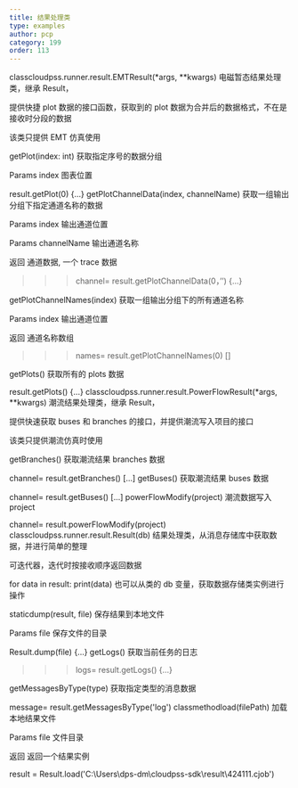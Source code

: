 ```yaml
---
title: 结果处理类
type: examples
author: pcp
category: 199
order: 113
---
```



classcloudpss.runner.result.EMTResult(*args, **kwargs)
电磁暂态结果处理类，继承 Result，

提供快捷 plot 数据的接口函数，获取到的 plot 数据为合并后的数据格式，不在是接收时分段的数据

该类只提供 EMT 仿真使用

getPlot(index: int)
获取指定序号的数据分组

Params
index 图表位置

result.getPlot(0)
{...}
getPlotChannelData(index, channelName)
获取一组输出分组下指定通道名称的数据

Params
index 输出通道位置

Params
channelName 输出通道名称

返回
通道数据, 一个 trace 数据

>>>channel= result.getPlotChannelData(0，’’) {…}

getPlotChannelNames(index)
获取一组输出分组下的所有通道名称

Params
index 输出通道位置

返回
通道名称数组

>>>names= result.getPlotChannelNames(0) []

getPlots()
获取所有的 plots 数据

result.getPlots()
{...}
classcloudpss.runner.result.PowerFlowResult(*args, **kwargs)
潮流结果处理类，继承 Result，

提供快速获取 buses 和 branches 的接口，并提供潮流写入项目的接口

该类只提供潮流仿真时使用

getBranches()
获取潮流结果 branches 数据

channel= result.getBranches()
[...]
getBuses()
获取潮流结果 buses 数据

channel= result.getBuses()
[...]
powerFlowModify(project)
潮流数据写入 project

channel= result.powerFlowModify(project)
classcloudpss.runner.result.Result(db)
结果处理类，从消息存储库中获取数据，并进行简单的整理

可迭代器，迭代时按接收顺序返回数据

for data in result:
        print(data)
也可以从类的 db 变量，获取数据存储类实例进行操作

staticdump(result, file)
保存结果到本地文件

Params
file 保存文件的目录

Result.dump(file)
{...}
getLogs()
获取当前任务的日志

>>>logs= result.getLogs() {…}

getMessagesByType(type)
获取指定类型的消息数据

message= result.getMessagesByType('log')
classmethodload(filePath)
加载本地结果文件

Params
file 文件目录

返回
返回一个结果实例

result = Result.load('C:\Users\dps-dm\cloudpss-sdk\result\424111.cjob')